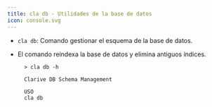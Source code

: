 ```yaml
---
title: cla db - Utilidades de la base de datos
icon: console.svg
---
```

* `cla db`: Comando gestionar el esquema de la base de datos.
* El comando reindexa la base de datos y elimina antiguos índices.
            
        > cla db -h

        Clarive DB Schema Management

        USO
        cla db







    

